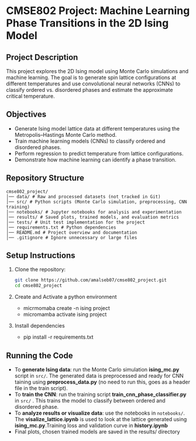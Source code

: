 # CMSE802 Project: Machine Learning Phase Transitions in the 2D Ising Model

## Project Description
This project explores the 2D Ising model using Monte Carlo simulations and machine learning. The goal is to generate spin lattice configurations at different temperatures and use convolutional neural networks (CNNs) to classify ordered vs. disordered phases and estimate the approximate critical temperature.

## Objectives
- Generate Ising model lattice data at different temperatures using the Metropolis–Hastings Monte Carlo method.
- Train machine learning models (CNNs) to classify ordered and disordered phases.
- Perform regression to predict temperature from lattice configurations.
- Demonstrate how machine learning can identify a phase transition.


## Repository Structure
```text
cmse802_project/
│── data/ # Raw and processed datasets (not tracked in Git)
│── src/ # Python scripts (Monte Carlo simulation, preprocessing, CNN training)
│── notebooks/ # Jupyter notebooks for analysis and experimentation
│── results/ # Saved plots, trained models, and evaluation metrics
│── tests/ # Unit test implementation for the project
│── requirements.txt # Python dependencies
│── README.md # Project overview and documentation
│── .gitignore # Ignore unnecessary or large files

```

## Setup Instructions
1. Clone the repository:
   ```bash
   git clone https://github.com/amalseb07/cmse802_project.git
   cd cmse802_project

2. Create and Activate a python environment
   - micrmomaba create -n ising project
   - micromamba activate ising project
     
3. Install dependencies
   - pip install -r requirements.txt   
   
  
## Running the Code
- To **generate Ising data**: run the Monte Carlo simulation **ising_mc.py** script in `src/`. The generated data is preprocessed and ready for CNN taining using **preprocess_data.py** (no need to run this, goes as a header file in the train script).
- To **train the CNN**: run the training script **train_cnn_phase_classifier.py** in `src/` . This trains the model to classify between ordered and disordered phase.
- To **analyze results or visualize data**: use the notebooks in `notebooks/`. The **visalize_lattice.ipynb** is used to look at the lattice generated using  **ising_mc.py**.Training loss and validation curve in **history.ipynb**
- Final plots, chosen trained models are saved in the results/ directory
